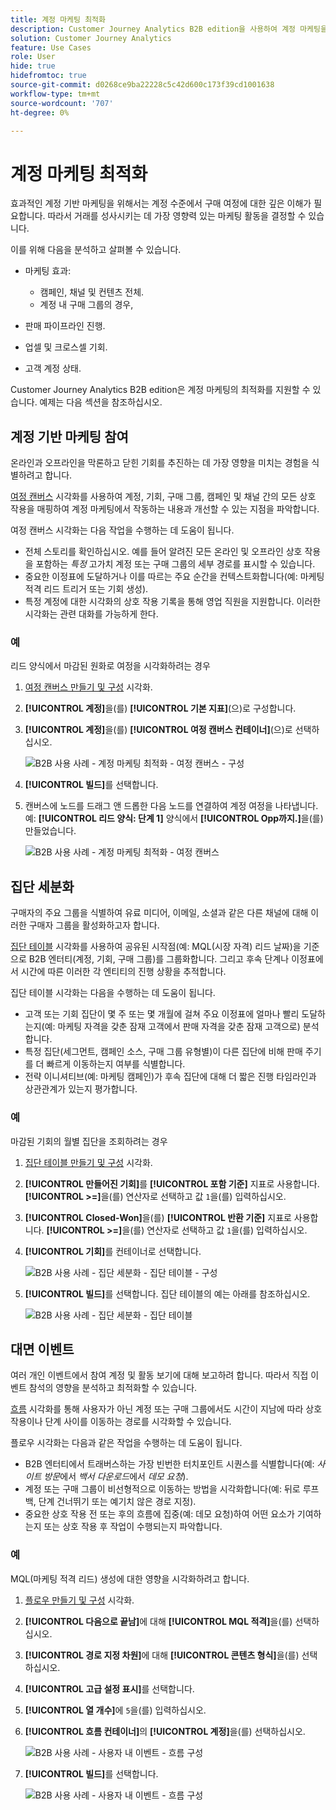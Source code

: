 ```yaml
---
title: 계정 마케팅 최적화
description: Customer Journey Analytics B2B edition을 사용하여 계정 마케팅을 최적화하는 방법에 대해 알아봅니다.
solution: Customer Journey Analytics
feature: Use Cases
role: User
hide: true
hidefromtoc: true
source-git-commit: d0268ce9ba22228c5c42d600c173f39cd1001638
workflow-type: tm+mt
source-wordcount: '707'
ht-degree: 0%

---
```


# 계정 마케팅 최적화

효과적인 계정 기반 마케팅을 위해서는 계정 수준에서 구매 여정에 대한 깊은 이해가 필요합니다. 따라서 거래를 성사시키는 데 가장 영향력 있는 마케팅 활동을 결정할 수 있습니다.

이를 위해 다음을 분석하고 살펴볼 수 있습니다.

* 마케팅 효과:

   * 캠페인, 채널 및 컨텐츠 전체.
   * 계정 내 구매 그룹의 경우,

* 판매 파이프라인 진행.
* 업셀 및 크로스셀 기회.
* 고객 계정 상태.


Customer Journey Analytics B2B edition은 계정 마케팅의 최적화를 지원할 수 있습니다. 예제는 다음 섹션을 참조하십시오.


## 계정 기반 마케팅 참여

온라인과 오프라인을 막론하고 닫힌 기회를 추진하는 데 가장 영향을 미치는 경험을 식별하려고 합니다.

[여정 캔버스](/help/analysis-workspace/visualizations/journey-canvas/journey-canvas.md) 시각화를 사용하여 계정, 기회, 구매 그룹, 캠페인 및 채널 간의 모든 상호 작용을 매핑하여 계정 마케팅에서 작동하는 내용과 개선할 수 있는 지점을 파악합니다.

여정 캔버스 시각화는 다음 작업을 수행하는 데 도움이 됩니다.

* 전체 스토리를 확인하십시오. 예를 들어 알려진 모든 온라인 및 오프라인 상호 작용을 포함하는 *특정* 고가치 계정 또는 구매 그룹의 세부 경로를 표시할 수 있습니다.
* 중요한 이정표에 도달하거나 이를 따르는 주요 순간을 컨텍스트화합니다(예: 마케팅 적격 리드 트리거 또는 기회 생성).
* 특정 계정에 대한 시각화의 상호 작용 기록을 통해 영업 직원을 지원합니다. 이러한 시각화는 관련 대화를 가능하게 한다.

### 예

리드 양식에서 마감된 원화로 여정을 시각화하려는 경우

1. [여정 캔버스 만들기 및 구성](/help/analysis-workspace/visualizations/journey-canvas/configure-journey-canvas.md) 시각화.
1. **[!UICONTROL 계정]**&#x200B;을(를) **[!UICONTROL 기본 지표]**(으)로 구성합니다.
1. **[!UICONTROL 계정]**&#x200B;을(를) **[!UICONTROL 여정 캔버스 컨테이너]**(으)로 선택하십시오.

   ![B2B 사용 사례 - 계정 마케팅 최적화 - 여정 캔버스 - 구성](assets/b2b-uc-optimize-marketing-journey-canvas-config.png)

1. **[!UICONTROL 빌드]**&#x200B;를 선택합니다.
1. 캔버스에 노드를 드래그 앤 드롭한 다음 노드를 연결하여 계정 여정을 나타냅니다. 예: **[!UICONTROL 리드 양식: 단계 1]** 양식에서 **[!UICONTROL Opp까지.]**&#x200B;을(를) 만들었습니다.

   ![B2B 사용 사례 - 계정 마케팅 최적화 - 여정 캔버스](assets/b2b-uc-optimize-marketing-journey-canvas.png)


## 집단 세분화

구매자의 주요 그룹을 식별하여 유료 미디어, 이메일, 소셜과 같은 다른 채널에 대해 이러한 구매자 그룹을 활성화하고자 합니다.

[집단 테이블](/help/analysis-workspace/visualizations/cohort-table/cohort-analysis.md) 시각화를 사용하여 공유된 시작점(예: MQL(시장 자격) 리드 날짜)을 기준으로 B2B 엔터티(계정, 기회, 구매 그룹)를 그룹화합니다. 그리고 후속 단계나 이정표에서 시간에 따른 이러한 각 엔티티의 진행 상황을 추적합니다.

집단 테이블 시각화는 다음을 수행하는 데 도움이 됩니다.

* 고객 또는 기회 집단이 몇 주 또는 몇 개월에 걸쳐 주요 이정표에 얼마나 빨리 도달하는지(예: 마케팅 자격을 갖춘 잠재 고객에서 판매 자격을 갖춘 잠재 고객으로) 분석합니다.
* 특정 집단(세그먼트, 캠페인 소스, 구매 그룹 유형별)이 다른 집단에 비해 판매 주기를 더 빠르게 이동하는지 여부를 식별합니다.
* 전략 이니셔티브(예: 마케팅 캠페인)가 후속 집단에 대해 더 짧은 진행 타임라인과 상관관계가 있는지 평가합니다.

### 예

마감된 기회의 월별 집단을 조회하려는 경우

1. [집단 테이블 만들기 및 구성](/help/analysis-workspace/visualizations/cohort-table/t-cohort.md) 시각화.
1. **[!UICONTROL 만들어진 기회]**&#x200B;를 **[!UICONTROL 포함 기준]** 지표로 사용합니다. **[!UICONTROL >=]**&#x200B;을(를) 연산자로 선택하고 값 `1`을(를) 입력하십시오.
1. **[!UICONTROL Closed-Won]**&#x200B;을(를) **[!UICONTROL 반환 기준]** 지표로 사용합니다. **[!UICONTROL >=]**&#x200B;을(를) 연산자로 선택하고 값 `1`을(를) 입력하십시오.
1. **[!UICONTROL 기회]**&#x200B;를 컨테이너로 선택합니다.

   ![B2B 사용 사례 - 집단 세분화 - 집단 테이블 - 구성](assets/b2b-uc-optimize-marketing-cohort-table-config.png)

1. **[!UICONTROL 빌드]**&#x200B;를 선택합니다. 집단 테이블의 예는 아래를 참조하십시오.

   ![B2B 사용 사례 - 집단 세분화 - 집단 테이블](assets/b2b-uc-optimize-marketing-cohort-table.png)


## 대면 이벤트

여러 개인 이벤트에서 참여 계정 및 활동 보기에 대해 보고하려 합니다. 따라서 직접 이벤트 참석의 영향을 분석하고 최적화할 수 있습니다.

[흐름](/help/analysis-workspace/visualizations/c-flow/flow.md) 시각화를 통해 사용자가 아닌 계정 또는 구매 그룹에서도 시간이 지남에 따라 상호 작용이나 단계 사이를 이동하는 경로를 시각화할 수 있습니다.

플로우 시각화는 다음과 같은 작업을 수행하는 데 도움이 됩니다.

* B2B 엔터티에서 트래버스하는 가장 빈번한 터치포인트 시퀀스를 식별합니다(예: *사이트 방문*&#x200B;에서 *백서 다운로드*&#x200B;에서 *데모 요청*).
* 계정 또는 구매 그룹이 비선형적으로 이동하는 방법을 시각화합니다(예: 뒤로 루프백, 단계 건너뛰기 또는 예기치 않은 경로 지정).
* 중요한 상호 작용 전 또는 후의 흐름에 집중(예: 데모 요청)하여 어떤 요소가 기여하는지 또는 상호 작용 후 작업이 수행되는지 파악합니다.

### 예

MQL(마케팅 적격 리드) 생성에 대한 영향을 시각화하려고 합니다.

1. [플로우 만들기 및 구성](/help/analysis-workspace/visualizations/c-flow/create-flow.md) 시각화.
1. **[!UICONTROL 다음으로 끝남]**&#x200B;에 대해 **[!UICONTROL MQL 적격]**&#x200B;을(를) 선택하십시오.
1. **[!UICONTROL 경로 지정 차원]**&#x200B;에 대해 **[!UICONTROL 콘텐츠 형식]**&#x200B;을(를) 선택하십시오.
1. **[!UICONTROL 고급 설정 표시]**&#x200B;를 선택합니다.
1. **[!UICONTROL 열 개수]**&#x200B;에 `5`을(를) 입력하십시오.
1. **[!UICONTROL 흐름 컨테이너]**&#x200B;의 **[!UICONTROL 계정]**&#x200B;을(를) 선택하십시오.

   ![B2B 사용 사례 - 사용자 내 이벤트 - 흐름 구성](assets/b2b-uc-optimize-marketing-flow-config.png)

1. **[!UICONTROL 빌드]**&#x200B;를 선택합니다.

   ![B2B 사용 사례 - 사용자 내 이벤트 - 흐름 구성](assets/b2b-uc-optimize-marketing-flow.png)

